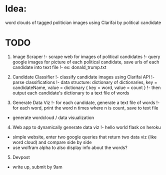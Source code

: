# Idea: 
word clouds of tagged politician images using Clarifai by political candidate

# TODO

1. Image Scraper
  !- scrape web for images of political candidates
  !- query google images for picture of each political candidate, save urls of each candidate into text file
  !- ex: donald_trump.txt


2. Candidate Classifier
  !- classify candidate images using Clarifai API
  !- parse classifications
  !- data structure: dictionary of dictionaries, key = candidateName, value = dictionary { key = word, value = count }
  !- then output each candidate's dictionary to a text file of words


3. Generate Data Viz
  !- for each candidate, generate a text file of words
  !- for each word, print the word n times where n is count, save to text file
  - generate wordcloud / data visualization


4. Web app to dynamically generate data viz
  !- hello world flask on heroku
  - simple website, enter two google queries that return two data viz (like word cloud) and compare side by side
  - use wolfram alpha to also display info about the words?


5. Devpost
  - write up, submit by 9am